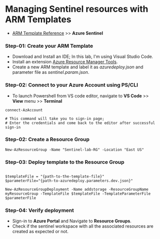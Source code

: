 # Managing Sentinel resources with ARM Templates

- [ARM Template Reference](https://learn.microsoft.com/en-us/azure/templates/) >> **Azure Sentinel**

### Step-01: Create your ARM Template

- Download and Install an IDE; In this lab, I'm using Visual Studio Code.
- Install an extension [Azure Resource Manager Tools](https://marketplace.visualstudio.com/items?itemName=msazurermtools.azurerm-vscode-tools).
- Create a new ARM template and label it as _azuredeploy.json_ and parameter file as _sentinel.param.json_.

### Step-02: Connect to your Azure Account using PS/CLI

- To launch Powershell from VS code editor, navigate to **VS Code** >> **View** menu >> **Terminal**

```
connect-AzAccount

# This command will take you to sign-in page;
# Enter the credentials and come back to the editor after successful sign-in
```

### Step-02: Create a Resource Group

```
New-AzResourceGroup -Name "Sentinel-lab-RG" -Location "East US"

```

### Step-03: Deploy template to the Resource Group

```

$templateFile = "{path-to-the-template-file}"
$parameterFile="{path-to-azuredeploy.parameters.dev.json}"

New-AzResourceGroupDeployment -Name addstorage -ResourceGroupName myResourceGroup -TemplateFile $templateFile -TemplateParameterFile $parameterFile
```

### Step-04: Verify deployment

- Sign-in to **Azure Portal** and Navigate to **Resource Groups**.
- Check if the sentinel workspace with all the associated resources are created as expected or not.
